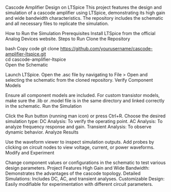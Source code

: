 Cascode Amplifier Design on LTSpice
This project features the design and simulation of a cascode amplifier using LTSpice, demonstrating its high gain and wide bandwidth characteristics. The repository includes the schematic and all necessary files to replicate the simulation.

How to Run the Simulation
Prerequisites
Install LTSpice from the official Analog Devices website.
Steps to Run
Clone the Repository

bash
Copy code
git clone https://github.com/yourusername/cascode-amplifier-ltspice.git  
cd cascode-amplifier-ltspice  
Open the Schematic

Launch LTSpice.
Open the .asc file by navigating to File > Open and selecting the schematic from the cloned repository.
Verify Component Models

Ensure all component models are included.
For custom transistor models, make sure the .lib or .model file is in the same directory and linked correctly in the schematic.
Run the Simulation

Click the Run button (running man icon) or press Ctrl+R.
Choose the desired simulation type:
DC Analysis: To verify the operating point.
AC Analysis: To analyze frequency response and gain.
Transient Analysis: To observe dynamic behavior.
Analyze Results

Use the waveform viewer to inspect simulation outputs.
Add probes by clicking on circuit nodes to view voltage, current, or power waveforms.
Modify and Experiment

Change component values or configurations in the schematic to test various design parameters.
Project Features
High Gain and Wide Bandwidth: Demonstrates the advantages of the cascode topology.
Detailed Simulations: Includes DC, AC, and transient analyses.
Customizable Design: Easily modifiable for experimentation with different circuit parameters.
